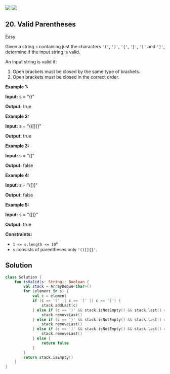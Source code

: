 [![](https://img.shields.io/github/stars/javadev/LeetCode-in-Kotlin?label=Stars&style=flat-square)](https://github.com/javadev/LeetCode-in-Kotlin)
[![](https://img.shields.io/github/forks/javadev/LeetCode-in-Kotlin?label=Fork%20me%20on%20GitHub%20&style=flat-square)](https://github.com/javadev/LeetCode-in-Kotlin/fork)

## 20\. Valid Parentheses

Easy

Given a string `s` containing just the characters `'('`, `')'`, `'{'`, `'}'`, `'['` and `']'`, determine if the input string is valid.

An input string is valid if:

1.  Open brackets must be closed by the same type of brackets.
2.  Open brackets must be closed in the correct order.

**Example 1:**

**Input:** s = "()"

**Output:** true

**Example 2:**

**Input:** s = "()[]{}"

**Output:** true

**Example 3:**

**Input:** s = "(]"

**Output:** false

**Example 4:**

**Input:** s = "([)]"

**Output:** false

**Example 5:**

**Input:** s = "{[]}"

**Output:** true

**Constraints:**

*   <code>1 <= s.length <= 10<sup>4</sup></code>
*   `s` consists of parentheses only `'()[]{}'`.

## Solution

```kotlin
class Solution {
    fun isValid(s: String): Boolean {
        val stack = ArrayDeque<Char>()
        for (element in s) {
            val c = element
            if (c == '(' || c == '[' || c == '{') {
                stack.addLast(c)
            } else if (c == ')' && stack.isNotEmpty() && stack.last() == '(') {
                stack.removeLast()
            } else if (c == '}' && stack.isNotEmpty() && stack.last() == '{') {
                stack.removeLast()
            } else if (c == ']' && stack.isNotEmpty() && stack.last() == '[') {
                stack.removeLast()
            } else {
                return false
            }
        }
        return stack.isEmpty()
    }
}
```